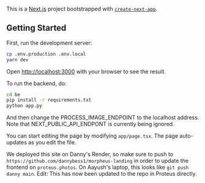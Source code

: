 This is a [Next.js](https://nextjs.org/) project bootstrapped with [`create-next-app`](https://github.com/vercel/next.js/tree/canary/packages/create-next-app).

## Getting Started

First, run the development server:

```bash
cp .env.production .env.local
yarn dev
```

Open [http://localhost:3000](http://localhost:3000) with your browser to see the result.

To run the backend, do:
```bash
cd be
pip install -r requirements.txt
python app.py
``` 

And then change the PROCESS_IMAGE_ENDPOINT to the localhost address. Note that NEXT_PUBLIC_API_ENDPONT is currently being ignored.

You can start editing the page by modifying `app/page.tsx`. The page auto-updates as you edit the file.

We deployed this site on Danny's Render, so make sure to push to `https://github.com/dannybess1/morpheus-landing` in order to update the frontend on `proteus.photos`. On Aayush's laptop, this looks like `git push danny main`. Edit: This has now been updated to the repo in Proteus directly.